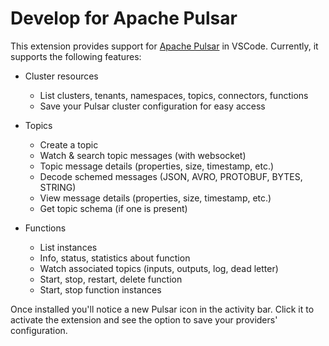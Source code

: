 # Develop for Apache Pulsar

This extension provides support for [Apache Pulsar](https://pulsar.apache.org/) in VSCode. Currently, it supports the following features:

- Cluster resources
  - List clusters, tenants, namespaces, topics, connectors, functions
  - Save your Pulsar cluster configuration for easy access

- Topics
  - Create a topic
  - Watch & search topic messages (with websocket)
  - Topic message details (properties, size, timestamp, etc.)
  - Decode schemed messages (JSON, AVRO, PROTOBUF, BYTES, STRING)
  - View message details (properties, size, timestamp, etc.)
  - Get topic schema (if one is present)

- Functions
  - List instances
  - Info, status, statistics about function
  - Watch associated topics (inputs, outputs, log, dead letter)
  - Start, stop, restart, delete function
  - Start, stop function instances

Once installed you'll notice a new Pulsar icon in the activity bar. Click it to activate the extension and see the option to save your providers' configuration.